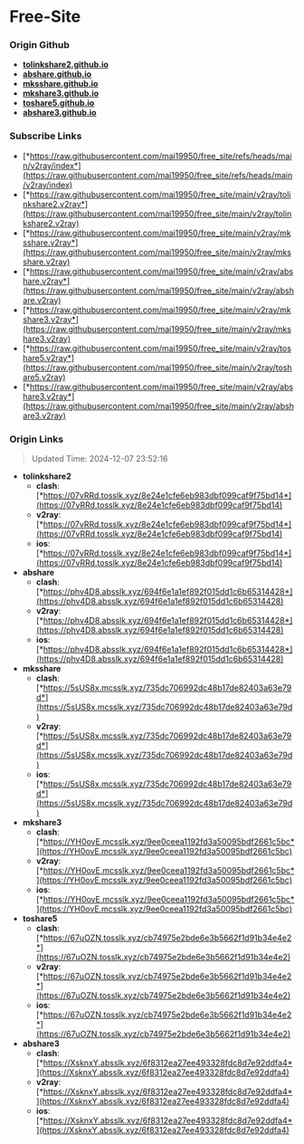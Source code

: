 # Free-Site

### Origin Github

- [**tolinkshare2.github.io**](https://github.com/tolinkshare2/tolinkshare2.github.io)
- [**abshare.github.io**](https://github.com/abshare/abshare.github.io)
- [**mksshare.github.io**](https://github.com/mksshare/mksshare.github.io)
- [**mkshare3.github.io**](https://github.com/mkshare3/mkshare3.github.io)
- [**toshare5.github.io**](https://github.com/toshare5/toshare5.github.io)
- [**abshare3.github.io**](https://github.com/abshare3/abshare3.github.io)

### Subscribe Links

- [*https://raw.githubusercontent.com/mai19950/free_site/refs/heads/main/v2ray/index*](https://raw.githubusercontent.com/mai19950/free_site/refs/heads/main/v2ray/index)
- [*https://raw.githubusercontent.com/mai19950/free_site/main/v2ray/tolinkshare2.v2ray*](https://raw.githubusercontent.com/mai19950/free_site/main/v2ray/tolinkshare2.v2ray)
- [*https://raw.githubusercontent.com/mai19950/free_site/main/v2ray/mksshare.v2ray*](https://raw.githubusercontent.com/mai19950/free_site/main/v2ray/mksshare.v2ray)
- [*https://raw.githubusercontent.com/mai19950/free_site/main/v2ray/abshare.v2ray*](https://raw.githubusercontent.com/mai19950/free_site/main/v2ray/abshare.v2ray)
- [*https://raw.githubusercontent.com/mai19950/free_site/main/v2ray/mkshare3.v2ray*](https://raw.githubusercontent.com/mai19950/free_site/main/v2ray/mkshare3.v2ray)
- [*https://raw.githubusercontent.com/mai19950/free_site/main/v2ray/toshare5.v2ray*](https://raw.githubusercontent.com/mai19950/free_site/main/v2ray/toshare5.v2ray)
- [*https://raw.githubusercontent.com/mai19950/free_site/main/v2ray/abshare3.v2ray*](https://raw.githubusercontent.com/mai19950/free_site/main/v2ray/abshare3.v2ray)

### Origin Links

> Updated Time: 2024-12-07 23:52:16

- **tolinkshare2**
  - **clash**: [*https://07vRRd.tosslk.xyz/8e24e1cfe6eb983dbf099caf9f75bd14*](https://07vRRd.tosslk.xyz/8e24e1cfe6eb983dbf099caf9f75bd14)
  - **v2ray**: [*https://07vRRd.tosslk.xyz/8e24e1cfe6eb983dbf099caf9f75bd14*](https://07vRRd.tosslk.xyz/8e24e1cfe6eb983dbf099caf9f75bd14)
  - **ios**: [*https://07vRRd.tosslk.xyz/8e24e1cfe6eb983dbf099caf9f75bd14*](https://07vRRd.tosslk.xyz/8e24e1cfe6eb983dbf099caf9f75bd14)
- **abshare**
  - **clash**: [*https://phv4D8.absslk.xyz/694f6e1a1ef892f015dd1c6b65314428*](https://phv4D8.absslk.xyz/694f6e1a1ef892f015dd1c6b65314428)
  - **v2ray**: [*https://phv4D8.absslk.xyz/694f6e1a1ef892f015dd1c6b65314428*](https://phv4D8.absslk.xyz/694f6e1a1ef892f015dd1c6b65314428)
  - **ios**: [*https://phv4D8.absslk.xyz/694f6e1a1ef892f015dd1c6b65314428*](https://phv4D8.absslk.xyz/694f6e1a1ef892f015dd1c6b65314428)
- **mksshare**
  - **clash**: [*https://5sUS8x.mcsslk.xyz/735dc706992dc48b17de82403a63e79d*](https://5sUS8x.mcsslk.xyz/735dc706992dc48b17de82403a63e79d)
  - **v2ray**: [*https://5sUS8x.mcsslk.xyz/735dc706992dc48b17de82403a63e79d*](https://5sUS8x.mcsslk.xyz/735dc706992dc48b17de82403a63e79d)
  - **ios**: [*https://5sUS8x.mcsslk.xyz/735dc706992dc48b17de82403a63e79d*](https://5sUS8x.mcsslk.xyz/735dc706992dc48b17de82403a63e79d)
- **mkshare3**
  - **clash**: [*https://YH0ovE.mcsslk.xyz/9ee0ceea1192fd3a50095bdf2661c5bc*](https://YH0ovE.mcsslk.xyz/9ee0ceea1192fd3a50095bdf2661c5bc)
  - **v2ray**: [*https://YH0ovE.mcsslk.xyz/9ee0ceea1192fd3a50095bdf2661c5bc*](https://YH0ovE.mcsslk.xyz/9ee0ceea1192fd3a50095bdf2661c5bc)
  - **ios**: [*https://YH0ovE.mcsslk.xyz/9ee0ceea1192fd3a50095bdf2661c5bc*](https://YH0ovE.mcsslk.xyz/9ee0ceea1192fd3a50095bdf2661c5bc)
- **toshare5**
  - **clash**: [*https://67uOZN.tosslk.xyz/cb74975e2bde6e3b5662f1d91b34e4e2*](https://67uOZN.tosslk.xyz/cb74975e2bde6e3b5662f1d91b34e4e2)
  - **v2ray**: [*https://67uOZN.tosslk.xyz/cb74975e2bde6e3b5662f1d91b34e4e2*](https://67uOZN.tosslk.xyz/cb74975e2bde6e3b5662f1d91b34e4e2)
  - **ios**: [*https://67uOZN.tosslk.xyz/cb74975e2bde6e3b5662f1d91b34e4e2*](https://67uOZN.tosslk.xyz/cb74975e2bde6e3b5662f1d91b34e4e2)
- **abshare3**
  - **clash**: [*https://XsknxY.absslk.xyz/6f8312ea27ee493328fdc8d7e92ddfa4*](https://XsknxY.absslk.xyz/6f8312ea27ee493328fdc8d7e92ddfa4)
  - **v2ray**: [*https://XsknxY.absslk.xyz/6f8312ea27ee493328fdc8d7e92ddfa4*](https://XsknxY.absslk.xyz/6f8312ea27ee493328fdc8d7e92ddfa4)
  - **ios**: [*https://XsknxY.absslk.xyz/6f8312ea27ee493328fdc8d7e92ddfa4*](https://XsknxY.absslk.xyz/6f8312ea27ee493328fdc8d7e92ddfa4)

